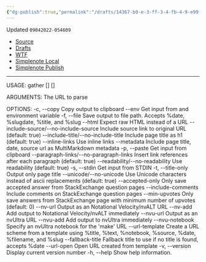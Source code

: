 ```yaml
---
{"dg-publish":true,"permalink":"/drafts/14367-b0-e-3-ff-3-4-fb-4-9-e99-cdd-682-cd-5-c7-d-2/","dgHomeLink":true,"dgPassFrontmatter":false}
---
```


Updated `09042022-054609`

- [Source](https://brettterpstra.com/projects/gather-cli/)
- [Drafts](drafts://open?uuid=CAABBB06-186C-437D-BC30-65844BDBEC2B)
- [WTF](https://davidblue.wtf/drafts/CAABBB06-186C-437D-BC30-65844BDBEC2B.html)
- [Simplenote Local](simplenote://note/3437b7a49f544d6ea6aee9705e3ed43c)
- [Simplenote Publish](http://simp.ly/publish/Dk0hVc)

---

USAGE: gather [<options>] [<url>]

ARGUMENTS:
  <url>                   The URL to parse

OPTIONS:
  -c, --copy              Copy output to clipboard
  --env <env>             Get input from and environment variable
  -f, --file <file>       Save output to file path. Accepts %date, %slugdate, %title, and %slug
  --html                  Expect raw HTML instead of a URL
  --include-source/--no-include-source
                          Include source link to original URL (default: true)
  --include-title/--no-include-title
                          Include page title as h1 (default: true)
  --inline-links          Use inline links
  --metadata              Include page title, date, source url as MultiMarkdown metadata
  -p, --paste             Get input from clipboard
  --paragraph-links/--no-paragraph-links
                          Insert link references after each paragraph (default: true)
  --readability/--no-readability
                          Use readability (default: true)
  -s, --stdin             Get input from STDIN
  -t, --title-only        Output only page title
  --unicode/--no-unicode  Use Unicode characters instead of ascii replacements (default: true)
  --accepted-only         Only save accepted answer from StackExchange question pages
  --include-comments      Include comments on StackExchange question pages
  --min-upvotes <min-upvotes>
                          Only save answers from StackExchange page with minimum number of upvotes (default: 0)
  --nv-url                Output as an Notational Velocity/nvALT URL
  --nv-add                Add output to Notational Velocity/nvALT immediately
  --nvu-url               Output as an nvUltra URL
  --nvu-add               Add output to nvUltra immediately
  --nvu-notebook <nvu-notebook>
                          Specify an nvUltra notebook for the 'make' URL
  --url-template <url-template>
                          Create a URL scheme from a template using %title, %text, %notebook, %source, %date, %filename, and %slug
  --fallback-title <fallback-title>
                          Fallback title to use if no title is found, accepts %date
  --url-open              Open URL created from template
  -v, --version           Display current version number
  -h, --help              Show help information.